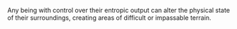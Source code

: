 Any being with control over their entropic output can alter the physical state of their surroundings, creating areas of difficult or impassable terrain.
